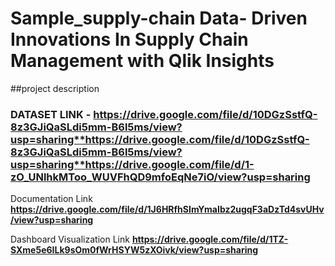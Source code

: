 # Sample_supply-chain Data- Driven Innovations In Supply Chain Management with Qlik Insights
##project description

### DATASET LINK - **https://drive.google.com/file/d/10DGzSstfQ-8z3GJiQaSLdi5mm-B6l5ms/view?usp=sharing**https://drive.google.com/file/d/10DGzSstfQ-8z3GJiQaSLdi5mm-B6l5ms/view?usp=sharing**https://drive.google.com/file/d/1-zO_UNlhkMToo_WUVFhQD9mfoEqNe7iO/view?usp=sharing**

Documentation Link **https://drive.google.com/file/d/1J6HRfhSImYmaIbz2ugqF3aDzTd4svUHv/view?usp=sharing**

Dashboard Visualization Link **https://drive.google.com/file/d/1TZ-SXme5e6ILk9sOm0fWrHSYW5zXOivk/view?usp=sharing**
